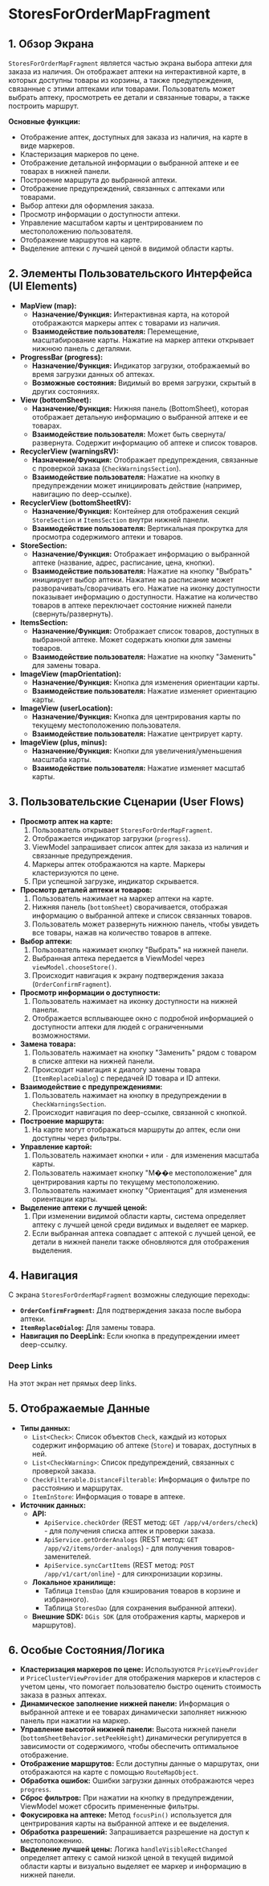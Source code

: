 # StoresForOrderMapFragment

## 1. Обзор Экрана

`StoresForOrderMapFragment` является частью экрана выбора аптеки для заказа из наличия. Он отображает аптеки на интерактивной карте, в которых доступны товары из корзины, а также предупреждения, связанные с этими аптеками или товарами. Пользователь может выбрать аптеку, просмотреть ее детали и связанные товары, а также построить маршрут.

**Основные функции:**
*   Отображение аптек, доступных для заказа из наличия, на карте в виде маркеров.
*   Кластеризация маркеров по цене.
*   Отображение детальной информации о выбранной аптеке и ее товарах в нижней панели.
*   Построение маршрута до выбранной аптеки.
*   Отображение предупреждений, связанных с аптеками или товарами.
*   Выбор аптеки для оформления заказа.
*   Просмотр информации о доступности аптеки.
*   Управление масштабом карты и центрированием по местоположению пользователя.
*   Отображение маршрутов на карте.
*   Выделение аптеки с лучшей ценой в видимой области карты.

## 2. Элементы Пользовательского Интерфейса (UI Elements)

*   **MapView (map):**
    *   **Назначение/Функция:** Интерактивная карта, на которой отображаются маркеры аптек с товарами из наличия.
    *   **Взаимодействие пользователя:** Перемещение, масштабирование карты. Нажатие на маркер аптеки открывает нижнюю панель с деталями.
*   **ProgressBar (progress):**
    *   **Назначение/Функция:** Индикатор загрузки, отображаемый во время загрузки данных об аптеках.
    *   **Возможные состояния:** Видимый во время загрузки, скрытый в других состояниях.
*   **View (bottomSheet):**
    *   **Назначение/Функция:** Нижняя панель (BottomSheet), которая отображает детальную информацию о выбранной аптеке и ее товарах.
    *   **Взаимодействие пользователя:** Может быть свернута/развернута. Содержит информацию об аптеке и список товаров.
*   **RecyclerView (warningsRV):**
    *   **Назначение/Функция:** Отображает предупреждения, связанные с проверкой заказа (`CheckWarningsSection`).
    *   **Взаимодействие пользователя:** Нажатие на кнопку в предупреждении может инициировать действие (например, навигацию по deep-ссылке).
*   **RecyclerView (bottomSheetRV):**
    *   **Назначение/Функция:** Контейнер для отображения секций `StoreSection` и `ItemsSection` внутри нижней панели.
    *   **Взаимодействие пользователя:** Вертикальная прокрутка для просмотра содержимого аптеки и товаров.
*   **StoreSection:**
    *   **Назначение/Функция:** Отображает информацию о выбранной аптеке (название, адрес, расписание, цена, кнопки).
    *   **Взаимодействие пользователя:** Нажатие на кнопку "Выбрать" инициирует выбор аптеки. Нажатие на расписание может разворачивать/сворачивать его. Нажатие на иконку доступности показывает информацию о доступности. Нажатие на количество товаров в аптеке переключает состояние нижней панели (свернуть/развернуть).
*   **ItemsSection:**
    *   **Назначение/Функция:** Отображает список товаров, доступных в выбранной аптеке. Может содержать кнопки для замены товаров.
    *   **Взаимодействие пользователя:** Нажатие на кнопку "Заменить" для замены товара.
*   **ImageView (mapOrientation):**
    *   **Назначение/Функция:** Кнопка для изменения ориентации карты.
    *   **Взаимодействие пользователя:** Нажатие изменяет ориентацию карты.
*   **ImageView (userLocation):**
    *   **Назначение/Функция:** Кнопка для центрирования карты по текущему местоположению пользователя.
    *   **Взаимодействие пользователя:** Нажатие центрирует карту.
*   **ImageView (plus, minus):**
    *   **Назначение/Функция:** Кнопки для увеличения/уменьшения масштаба карты.
    *   **Взаимодействие пользователя:** Нажатие изменяет масштаб карты.

## 3. Пользовательские Сценарии (User Flows)

*   **Просмотр аптек на карте:**
    1.  Пользователь открывает `StoresForOrderMapFragment`.
    2.  Отображается индикатор загрузки (`progress`).
    3.  ViewModel запрашивает список аптек для заказа из наличия и связанные предупреждения.
    4.  Маркеры аптек отображаются на карте. Маркеры кластеризуются по цене.
    5.  При успешной загрузке, индикатор скрывается.
*   **Просмотр деталей аптеки и товаров:**
    1.  Пользователь нажимает на маркер аптеки на карте.
    2.  Нижняя панель (`bottomSheet`) сворачивается, отображая информацию о выбранной аптеке и список связанных товаров.
    3.  Пользователь может развернуть нижнюю панель, чтобы увидеть все товары, нажав на количество товаров в аптеке.
*   **Выбор аптеки:**
    1.  Пользователь нажимает кнопку "Выбрать" на нижней панели.
    2.  Выбранная аптека передается в ViewModel через `viewModel.chooseStore()`.
    3.  Происходит навигация к экрану подтверждения заказа (`OrderConfirmFragment`).
*   **Просмотр информации о доступности:**
    1.  Пользователь нажимает на иконку доступности на нижней панели.
    2.  Отображается всплывающее окно с подробной информацией о доступности аптеки для людей с ограниченными возможностями.
*   **Замена товара:**
    1.  Пользователь нажимает на кнопку "Заменить" рядом с товаром в списке аптеки на нижней панели.
    2.  Происходит навигация к диалогу замены товара (`ItemReplaceDialog`) с передачей ID товара и ID аптеки.
*   **Взаимодействие с предупреждениями:**
    1.  Пользователь нажимает на кнопку в предупреждении в `CheckWarningsSection`.
    2.  Происходит навигация по deep-ссылке, связанной с кнопкой.
*   **Построение маршрута:**
    1.  На карте могут отображаться маршруты до аптек, если они доступны через фильтры.
*   **Управление картой:**
    1.  Пользователь нажимает кнопки `+` или `-` для изменения масштаба карты.
    2.  Пользователь нажимает кнопку "М��е местоположение" для центрирования карты по текущему местоположению.
    3.  Пользователь нажимает кнопку "Ориентация" для изменения ориентации карты.
*   **Выделение аптеки с лучшей ценой:**
    1.  При изменении видимой области карты, система определяет аптеку с лучшей ценой среди видимых и выделяет ее маркер.
    2.  Если выбранная аптека совпадает с аптекой с лучшей ценой, ее детали в нижней панели также обновляются для отображения выделения.

## 4. Навигация

С экрана `StoresForOrderMapFragment` возможны следующие переходы:

*   **`OrderConfirmFragment`:** Для подтверждения заказа после выбора аптеки.
*   **`ItemReplaceDialog`:** Для замены товара.
*   **Навигация по DeepLink:** Если кнопка в предупреждении имеет deep-ссылку.

### Deep Links

На этот экран нет прямых deep links.

## 5. Отображаемые Данные

*   **Типы данных:**
    *   `List<Check>`: Список объектов `Check`, каждый из которых содержит информацию об аптеке (`Store`) и товарах, доступных в ней.
    *   `List<CheckWarning>`: Список предупреждений, связанных с проверкой заказа.
    *   `CheckFilterable.DistanceFilterable`: Информация о фильтре по расстоянию и маршрутах.
    *   `ItemInStore`: Информация о товаре в аптеке.
*   **Источник данных:**
    *   **API:**
        *   `ApiService.checkOrder` (REST метод: `GET /app/v4/orders/check`) - для получения списка аптек и проверки заказа.
        *   `ApiService.getOrderAnalogs` (REST метод: `GET /app/v2/items/order-analogs`) - для получения товаров-заменителей.
        *   `ApiService.syncCartItems` (REST метод: `POST /app/v1/cart/online`) - для синхронизации корзины.
    *   **Локальное хранилище:**
        *   Таблица `ItemsDao` (для кэширования товаров в корзине и избранного).
        *   Таблица `StoresDao` (для сохранения выбранной аптеки).
    *   **Внешние SDK:** `DGis SDK` (для отображения карты, маркеров и маршрутов).

## 6. Особые Состояния/Логика

*   **Кластеризация маркеров по цене:** Используются `PriceViewProvider` и `PriceClusterViewProvider` для отображения маркеров и кластеров с учетом цены, что помогает пользователю быстро оценить стоимость заказа в разных аптеках.
*   **Динамическое заполнение нижней панели:** Информация о выбранной аптеке и ее товарах динамически заполняет нижнюю панель при нажатии на маркер.
*   **Управление высотой нижней панели:** Высота нижней панели (`bottomSheetBehavior.setPeekHeight`) динамически регулируется в зависимости от содержимого, чтобы обеспечить оптимальное отображение.
*   **Отображение маршрутов:** Если доступны данные о маршрутах, они отображаются на карте с помощью `RouteMapObject`.
*   **Обработка ошибок:** Ошибки загрузки данных отображаются через `progress`.
*   **Сброс фильтров:** При нажатии на кнопку в предупреждении, ViewModel может сбросить примененные фильтры.
*   **Фокусировка на аптеке:** Метод `focusPin()` используется для центрирования карты на выбранной аптеке и ее выделения.
*   **Обработка разрешений:** Запрашивается разрешение на доступ к местоположению.
*   **Выделение лучшей цены:** Логика `handleVisibleRectChanged` определяет аптеку с самой низкой ценой в текущей видимой области карты и визуально выделяет ее маркер и информацию в нижней панели.
